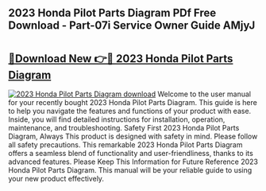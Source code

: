 ## 2023 Honda Pilot Parts Diagram PDf Free Download - Part-07i Service Owner Guide AMjyJ

# <h2><a href="http://dfigoio.blite.top/?on=2023+Honda+Pilot+Parts+Diagram">🔗Download New 👉🔴 2023 Honda Pilot Parts Diagram</a></h2>

[![2023 Honda Pilot Parts Diagram download](https://i.imgur.com/lujVjoI.png)](http://dfigoio.blite.top/?on=2023+Honda+Pilot+Parts+Diagram)
Welcome to the user manual for your recently bought 2023 Honda Pilot Parts Diagram. This guide is here to help you navigate the features and functions of your product with ease. Inside, you will find detailed instructions for installation, operation, maintenance, and troubleshooting. Safety First 2023 Honda Pilot Parts Diagram, Always This product is designed with safety in mind. Please follow all safety precautions. This remarkable 2023 Honda Pilot Parts Diagram offers a seamless blend of functionality and user-friendliness, thanks to its advanced features. Please Keep This Information for Future Reference 2023 Honda Pilot Parts Diagram. This manual will be your reliable guide to using your new product effectively.
